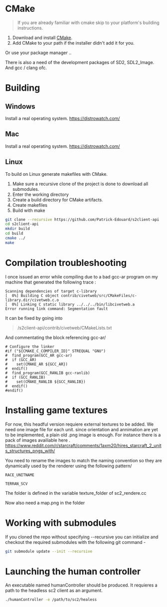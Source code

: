 CMake
=====
> If you are already familiar with cmake skip to your platform's building instructions.

1. Download and install [CMake](https://cmake.org/download/).
2. Add CMake to your path if the installer didn't add it for you.

Or use your package manager ..

There is also a need of the development packages of SD2, SDL2_Image. And gcc / clang ofc.


Building
========

Windows
-------

Install a real operating system.
https://distrowatch.com/


Mac
-------

Install a real operating system.
https://distrowatch.com/


Linux
-----

To build on Linux generate makefiles with CMake.

1. Make sure a recursive clone of the project is done to download all submodules.
2. Enter the working directory
3. Create a build directory for CMake artifacts.
4. Create makefiles
5. Build with make

```bash
git clone --recursive https://github.com/Patrick-Edouard/s2client-api
cd s2client-api
mkdir build
cd build
cmake ../
make
```

Compilation troubleshooting
=======================

I once issued an error while compiling due to a bad gcc-ar program on my machine that generated the following trace :

```
Scanning dependencies of target c-library
[  0%] Building C object contrib/civetweb/src/CMakeFiles/c-library.dir/civetweb.c.o
[  0%] Linking C static library ../../../bin/libcivetweb.a
Error running link command: Segmentation fault
```

It can be fixed by going into 

>/s2client-api/contrib/civetweb/CMakeLists.txt

And commentating the block referencing gcc-ar/

```
# Configure the linker
#if ("${CMAKE_C_COMPILER_ID}" STREQUAL "GNU")
#  find_program(GCC_AR gcc-ar)
#  if (GCC_AR)
#    set(CMAKE_AR ${GCC_AR})
#  endif()
#  find_program(GCC_RANLIB gcc-ranlib)
#  if (GCC_RANLIB)
#    set(CMAKE_RANLIB ${GCC_RANLIB})
#  endif()
#endif()

```




Installing game textures
=======================

For now, this headful version requiere external textures to be added. We need one image file for each unit. since orientation and annimation are yet to be implemented, a plain old .png image is enough. For instance there is a pack of images availiable here . https://www.reddit.com/r/starcraft/comments/1axm20/hires_starcraft_2_units_structures_pngs_with/

You need to rename the images to match the naming convention so they are dynamically used by the renderer using the following pattern/

```
RACE_UNITNAME

TERRAN_SCV
```

The folder is defined in the variable texture_folder of sc2_rendere.cc

Now also need a map.png in the folder


Working with submodules
=======================

If you cloned the repo without specifying --recursive you can initialize and checkout
the required submodules with the following git command -

```bash
git submodule update --init --recursive
```


Launching the human controller
=======================

An executable named humanController should be produced. It requieres a path to the headless sc2 client as an argument.

```bash
./humanController -e /path/to/sc2/healess
```
